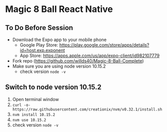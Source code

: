 # Magic 8 Ball React Native

## To Do Before Session
- Download the Expo app to your mobile phone
  - Google Play Store: https://play.google.com/store/apps/details?id=host.exp.exponent
  - App Store: https://apps.apple.com/us/app/expo-client/id982107779
- Fork repo (https://github.com/willds40/Magic-8-Ball-Complete)
- Make sure you are using node version 10.15.2
  - check version 
  ```node -v```

## Switch to node version 10.15.2
1. Open terminal window
2. ```curl -o- https://raw.githubusercontent.com/creationix/nvm/v0.32.1/install.sh ```
3. ```nvm install 10.15.2```
4. ```nvm use 10.15.2```
5. check version ```node -v```




